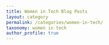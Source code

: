 ```yaml
---
title: Women in Tech Blog Posts
layout: category
permalink: /categories/women-in-tech/
taxonomy: women in tech
author_profile: true
---
```

